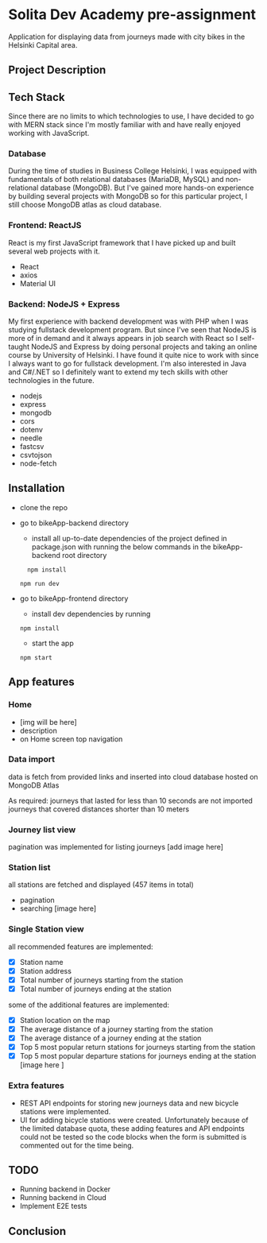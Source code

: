 # Solita Dev Academy pre-assignment

Application for displaying data from journeys made with city bikes in the Helsinki Capital area.

## Project Description

## Tech Stack

Since there are no limits to which technologies to use, I have decided to go with MERN stack since I'm mostly familiar with and have really enjoyed working with JavaScript.

### Database

During the time of studies in Business College Helsinki, I was equipped with fundamentals of both relational databases (MariaDB, MySQL) and non-relational database (MongoDB). But I've gained more hands-on experience by building several projects with MongoDB so for this particular project, I still choose MongoDB atlas as cloud database.

### Frontend: ReactJS

React is my first JavaScript framework that I have picked up and built several web projects with it.

- React
- axios
- Material UI

### Backend: NodeJS + Express

My first experience with backend development was with PHP when I was studying fullstack development program. But since I've seen that NodeJS is more of in demand and it always appears in job search with React so I self-taught NodeJS and Express by doing personal projects and taking an online course by University of Helsinki. I have found it quite nice to work with since I always want to go for fullstack development. I'm also interested in Java and C#/.NET so I definitely want to extend my tech skills with other technologies in the future.

- nodejs
- express
- mongodb
- cors
- dotenv
- needle
- fastcsv
- csvtojson
- node-fetch

## Installation

- clone the repo
- go to bikeApp-backend directory

  - install all up-to-date dependencies of the project defined in package.json with running the below commands in the bikeApp-backend root directory

  ```shell
    npm install
  ```

  ```shell
  npm run dev
  ```

- go to bikeApp-frontend directory
  - install dev dependencies by running
  ```shell
  npm install
  ```
  - start the app
  ```shell
  npm start
  ```

## App features

### Home

- [img will be here]
- description
- on Home screen top navigation

### Data import

data is fetch from provided links and inserted into cloud database hosted on MongoDB Atlas

As required:
journeys that lasted for less than 10 seconds are not imported
journeys that covered distances shorter than 10 meters

### Journey list view

pagination was implemented for listing journeys
[add image here]

### Station list

all stations are fetched and displayed (457 items in total)

- pagination
- searching
  [image here]

### Single Station view

all recommended features are implemented:

- [x] Station name
- [x] Station address
- [x] Total number of journeys starting from the station
- [x] Total number of journeys ending at the station

some of the additional features are implemented:

- [x] Station location on the map
- [x] The average distance of a journey starting from the station
- [x] The average distance of a journey ending at the station
- [x] Top 5 most popular return stations for journeys starting from the station
- [x] Top 5 most popular departure stations for journeys ending at the station
      [image here ]

### Extra features

- REST API endpoints for storing new journeys data and new bicycle stations were implemented.
- UI for adding bicycle stations were created. Unfortunately because of the limited database quota, these adding features and API endpoints could not be tested so the code blocks when the form is submitted is commented out for the time being.

## TODO

- Running backend in Docker
- Running backend in Cloud
- Implement E2E tests

## Conclusion
